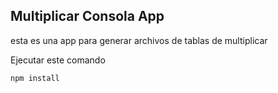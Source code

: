 

## Multiplicar Consola App

esta es una app para generar archivos de tablas
de multiplicar

Ejecutar este comando


```
npm install
```
